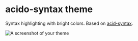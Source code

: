 # acido-syntax theme

Syntax highlighting with bright colors.
Based on [acid-syntax](https://atom.io/packages/acid-syntax).

![A screenshot of your theme](https://f.cloud.github.com/assets/69169/2289498/4c3cb0ec-a009-11e3-8dbd-077ee11741e5.gif)
